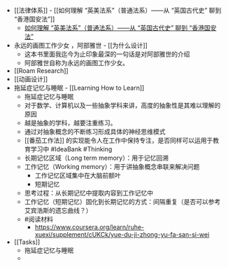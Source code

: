 - [[法律体系]] - [[如何理解 “英美法系”（普通法系）——从 “英国古代史” 聊到 “香港国安法”]]
	- [如何理解 “英美法系”（普通法系）——从 “英国古代史” 聊到 “香港国安法”](https://program-think.blogspot.com/2020/06/Common-Law.html)
- 永远的画图工作少女 ，阿部雅世 - [[为什么设计]]
	- 这本书里面我迄今为止印象最深的一句话是对阿部雅世的介绍
	- 阿部雅世自称为永远的画图工作少女。
- [[Roam Research]]
- [[动画设计]]
- 拖延症记忆与睡眠 - [[Learning How to Learn]]
	- 拖延症记忆与睡眠
	- 对于数学、计算机以及一些抽象学科来讲，高度的抽象性是其难以理解的原因
	- 越是抽象的学科，越要注重练习。
	- 通过对抽象概念的不断练习形成具体的神经思维模式
	- [[番茄工作法]] 的实现能令人在工作中保持专注，是否同样可以运用于教育学习中 #IdeaBank #Thinking
	- 长期记忆区域（Long term memory）：用于记忆回溯
	- 工作记忆（Working memory）：用于讲抽象概念串联来解决问题
		- 工作记忆区域集中在大脑前额叶
		- 短期记忆
	- 思考过程：从长期记忆中提取内容到工作记忆中
	- 工作记忆（短期记忆）固化到长期记忆的方式：间隔重复（是否可以参考艾宾浩斯的遗忘曲线？）
	- #阅读材料
		- https://www.coursera.org/learn/ruhe-xuexi/supplement/cUKCk/yue-du-ji-zhong-yu-fa-san-si-wei
- [[Tasks]]
	- 拖延症记忆与睡眠
	-